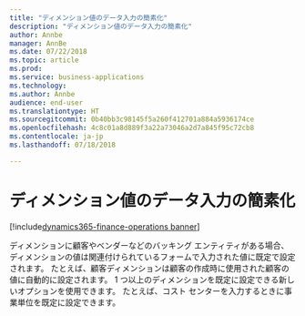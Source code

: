 ```yaml
---
title: "ディメンション値のデータ入力の簡素化"
description: "ディメンション値のデータ入力の簡素化"
author: Annbe
manager: AnnBe
ms.date: 07/22/2018
ms.topic: article
ms.prod: 
ms.service: business-applications
ms.technology: 
ms.author: Annbe
audience: end-user
ms.translationtype: HT
ms.sourcegitcommit: 0b40bb3c98145f5a260f412701a884a5936174ce
ms.openlocfilehash: 4c8c01a8d889f3a22a73046a2d7a845f95c72cb8
ms.contentlocale: ja-jp
ms.lasthandoff: 07/18/2018

---
```

#  <a name="ease-of-data-entry-for-dimension-values"></a>ディメンション値のデータ入力の簡素化

[!include[dynamics365-finance-operations banner](../includes/dynamics365-finance-operations.md)]



ディメンションに顧客やベンダーなどのバッキング エンティティがある場合、ディメンションの値は関連付けられているフォームで入力された値に既定で設定されます。 たとえば、顧客ディメンションは顧客の作成時に使用された顧客の値に自動的に設定されます。 1 つ以上のディメンションを既定に設定できる新しいオプションを使用できます。 たとえば、コスト センターを入力するときに事業単位を既定に設定できます。

